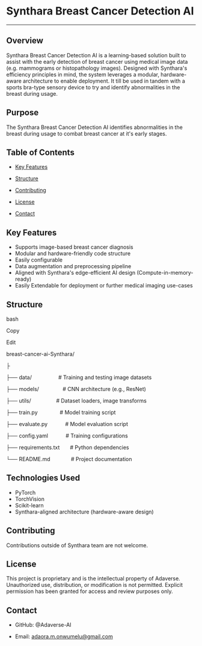 # Synthara Breast Cancer Detection AI
---


## Overview

Synthara Breast Cancer Detection AI is a  learning-based solution built to assist with the early detection of breast cancer using medical image data (e.g. mammograms or histopathology images). Designed with Synthara's efficiency principles in mind, the system leverages a modular, hardware-aware architecture to enable deployment. It till be used in tandem with a sports bra-type sensory device to try and identify abnormalities in the breast during usage.


## Purpose
The Synthara Breast Cancer Detection AI identifies abnormalities in the breast during usage to combat breast cancer at it's early stages.


## Table of Contents

- [Key Features](#Key-Features)

- [Structure](#Structure)

- [Contributing](#contributing)

- [License](#license)

- [Contact](#contact)


## Key Features 

- Supports image-based breast cancer diagnosis
- Modular and hardware-friendly code structure
- Easily configurable
- Data augmentation and preprocessing pipeline
- Aligned with Synthara's edge-efficient AI design (Compute-in-memory-ready)
- Easily Extendable for deployment or further medical imaging use-cases


## Structure

bash

Copy

Edit

breast-cancer-ai-Synthara/

├

├── data/                  # Training and testing image datasets

├── models/                # CNN architecture (e.g., ResNet)

├── utils/                 # Dataset loaders, image transforms

├── train.py               # Model training script

├── evaluate.py            # Model evaluation script

├── config.yaml            # Training configurations

├── requirements.txt       # Python dependencies

└── README.md              # Project documentation


## Technologies Used

- PyTorch
- TorchVision
- Scikit-learn
- Synthara-aligned architecture (hardware-aware design)


## Contributing

Contributions outside of Synthara team are not welcome.


## License

This project is proprietary and is the intellectual property of Adaverse. Unauthorized use, distribution, or modification is not permitted. Explicit permission has been granted for access and review purposes only.


## Contact

- GitHub: @Adaverse-AI

- Email: adaora.m.onwumelu@gmail.com
 

